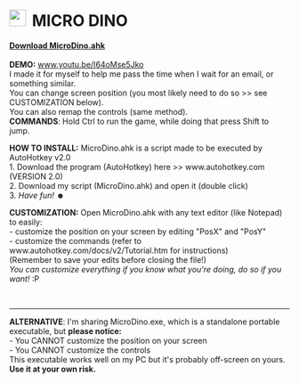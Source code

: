 <h1><img src="https://raw.githubusercontent.com/DavidBevi/MicroDino/main/MicroDinoIco.ico" width="30" height="30" style="margin:-4 4 -4 0" /> MICRO DINO</h1>

<p>

**[Download MicroDino.ahk](https://github.com/DavidBevi/MicroDino/releases/download/v0.3/MicroDino.ahk)**<br><br>
<b>DEMO:</b> www.youtu.be/I64oMse5Jko<br>
I made it for myself to help me pass the time when I wait for an email, or something similar.<br>
You can change screen position (you most likely need to do so >> see CUSTOMIZATION below).<br>
You can also remap the controls (same method).<br>
<b>COMMANDS</b>: Hold Ctrl to run the game, while doing that press Shift to jump.<br>
</p>

<p>
<b>HOW TO INSTALL:</b> MicroDino.ahk is a script made to be executed by AutoHotkey v2.0<br>
1. Download the program (AutoHotkey) here >> www.autohotkey.com (VERSION 2.0)<br>
2. Download my script (MicroDino.ahk) and open it (double click)<br>
3. <i>Have fun!</i> ☻
</p>

<p>
<b>CUSTOMIZATION:</b> Open MicroDino.ahk with any text editor (like Notepad) to easily:<br>
 - customize the position on your screen by editing "PosX" and "PosY"<br>
 - customize the commands (refer to www.autohotkey.com/docs/v2/Tutorial.htm for instructions)<br>
 (Remember to save your edits before closing the file!)<br>
<i>You can customize everything if you know what you're doing, do so if you want!</i> :P
</p><br>

-----------------------------------------------------------------------
<p>
<b>ALTERNATIVE</b>: I'm sharing MicroDino.exe, which is a standalone portable executable, but <b>please notice:</b><br>
 - You CANNOT customize the position on your screen<br>
 - You CANNOT customize the controls<br>
This executable works well on my PC but it's probably off-screen on yours. <b>Use it at your own risk.</b>
</p>
